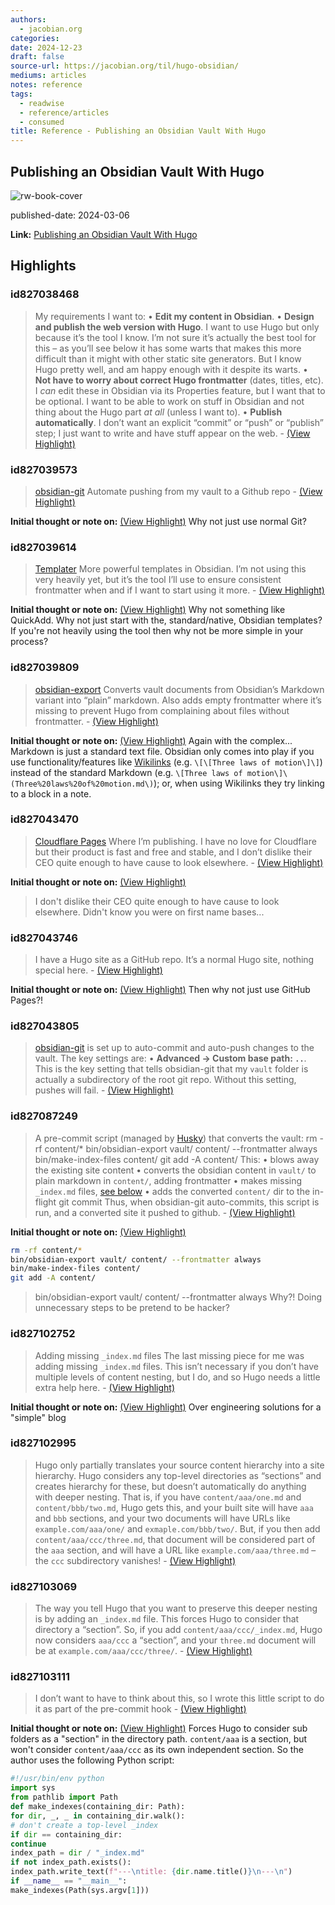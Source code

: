 ```yaml
---
authors:
  - jacobian.org
categories: 
date: 2024-12-23
draft: false
source-url: https://jacobian.org/til/hugo-obsidian/
mediums: articles
notes: reference
tags:
  - readwise
  - reference/articles
  - consumed
title: Reference - Publishing an Obsidian Vault With Hugo
---
```


## Publishing an Obsidian Vault With Hugo

![rw-book-cover](https://jacobian.org/cards/til/hugo-obsidian-cloudflare.png)

published-date: 2024-03-06

**Link:** [Publishing an Obsidian Vault With Hugo](https://jacobian.org/til/hugo-obsidian/)

## Highlights

### id827038468

> My requirements
> I want to:
> • **Edit my content in Obsidian**.
> • **Design and publish the web version with Hugo**. I want to use Hugo but only because it’s the tool I know. I’m not sure it’s actually the best tool for this – as you’ll see below it has some warts that makes this more difficult than it might with other static site generators. But I know Hugo pretty well, and am happy enough with it despite its warts.
> • **Not have to worry about correct Hugo frontmatter** (dates, titles, etc). I _can_ edit these in Obsidian via its Properties feature, but I want that to be optional. I want to be able to work on stuff in Obsidian and not thing about the Hugo part _at all_ (unless I want to).
> • **Publish automatically**. I don’t want an explicit “commit” or “push” or “publish” step; I just want to write and have stuff appear on the web.
> \- [(View Highlight)](https://read.readwise.io/read/01jfkdf9ekndj91qyaxmnybwq4)

### id827039573

> [obsidian-git](https://github.com/denolehov/obsidian-git)
> Automate pushing from my vault to a Github repo
> \- [(View Highlight)](https://read.readwise.io/read/01jfkdjdrdwpwc16c0d4qyrtb6)

**Initial thought or note on:** [(View Highlight)](https://read.readwise.io/read/01jfkdjdrdwpwc16c0d4qyrtb6)
Why not just use normal Git?

### id827039614

> [Templater](https://github.com/SilentVoid13/Templater)
> More powerful templates in Obsidian. I’m not using this very heavily yet, but it’s the tool I’ll use to ensure consistent frontmatter when and if I want to start using it more.
> \- [(View Highlight)](https://read.readwise.io/read/01jfkdkhg5z70v004bebx92swe)

**Initial thought or note on:** [(View Highlight)](https://read.readwise.io/read/01jfkdkhg5z70v004bebx92swe)
Why not something like QuickAdd. Why not just start with the, standard/native, Obsidian templates? If you're not heavily using the tool then why not be more simple in your process?

### id827039809

> [obsidian-export](https://github.com/zoni/obsidian-export)
> Converts vault documents from Obsidian’s Markdown variant into “plain” markdown. Also adds empty frontmatter where it’s missing to prevent Hugo from complaining about files without frontmatter.
> \- [(View Highlight)](https://read.readwise.io/read/01jfkdq6nzp3pw4er4reb6swdd)

**Initial thought or note on:** [(View Highlight)](https://read.readwise.io/read/01jfkdq6nzp3pw4er4reb6swdd)
Again with the complex... Markdown is just a standard text file. Obsidian only comes into play if you use functionality/features like [Wikilinks](https://help.obsidian.md/Linking+notes+and+files/Internal+links#Supported+formats+for+internal+links) (e.g. `\[\[Three laws of motion\]\]`) instead of the standard Markdown (e.g. `\[Three laws of motion\]\(Three%20laws%20of%20motion.md\)`); or, when using Wikilinks they try linking to a block in a note.

### id827043470

> [Cloudflare Pages](https://pages.cloudflare.com/)
> Where I’m publishing. I have no love for Cloudflare but their product is fast and free and stable, and I don’t dislike their CEO quite enough to have cause to look elsewhere.
> \- [(View Highlight)](https://read.readwise.io/read/01jfke4d2tz5p32emect14g3qv)

**Initial thought or note on:** [(View Highlight)](https://read.readwise.io/read/01jfke4d2tz5p32emect14g3qv)

> I don't dislike their CEO quite enough to have cause to look elsewhere.
> Didn't know you were on first name bases...

### id827043746

> I have a Hugo site as a GitHub repo. It’s a normal Hugo site, nothing special here.
> \- [(View Highlight)](https://read.readwise.io/read/01jfke878k134b5t2s0rc1q62f)

**Initial thought or note on:** [(View Highlight)](https://read.readwise.io/read/01jfke878k134b5t2s0rc1q62f)
Then why not just use GitHub Pages?!

### id827043805

> [obsidian-git](https://github.com/denolehov/obsidian-git) is set up to auto-commit and auto-push changes to the vault. The key settings are:
> • **Advanced -> Custom base path: `..`**. This is the key setting that tells obsidian-git that my `vault` folder is actually a subdirectory of the root git repo. Without this setting, pushes will fail.
> \- [(View Highlight)](https://read.readwise.io/read/01jfkea7aqwnzgqqm8shpazwdw)

### id827087249

> A pre-commit script (managed by [Husky](https://typicode.github.io/husky/)) that converts the vault:
> rm -rf content/\*
> bin/obsidian-export vault/ content/ --frontmatter always
> bin/make-index-files content/
> git add -A content/
> This:
> • blows away the existing site content
> • converts the obsidian content in `vault/` to plain markdown in `content/`, adding frontmatter
> • makes missing `_index.md` files, [see below](https://jacobian.org/til/hugo-obsidian/#make-index-files)
> • adds the converted `content/` dir to the in-flight git commit
> Thus, when obsidian-git auto-commits, this script is run, and a converted site it pushed to github.
> \- [(View Highlight)](https://read.readwise.io/read/01jfkpgnqafffv0bxyxsffp91g)

**Initial thought or note on:** [(View Highlight)](https://read.readwise.io/read/01jfkpgnqafffv0bxyxsffp91g)

```sh
rm -rf content/*
bin/obsidian-export vault/ content/ --frontmatter always
bin/make-index-files content/
git add -A content/
```

> bin/obsidian-export vault/ content/ --frontmatter always
> Why?! Doing unnecessary steps to be pretend to be hacker?

### id827102752

> Adding missing `_index.md` files
> The last missing piece for me was adding missing `_index.md` files. This isn’t necessary if you don’t have multiple levels of content nesting, but I do, and so Hugo needs a little extra help here.
> \- [(View Highlight)](https://read.readwise.io/read/01jfkpr0dff37rx84vgyfe3xyc)

**Initial thought or note on:** [(View Highlight)](https://read.readwise.io/read/01jfkpr0dff37rx84vgyfe3xyc)
Over engineering solutions for a "simple" blog

### id827102995

> Hugo only partially translates your source content hierarchy into a site hierarchy. Hugo considers any top-level directories as “sections” and creates hierarchy for these, but doesn’t automatically do anything with deeper nesting. That is, if you have `content/aaa/one.md` and `content/bbb/two.md`, Hugo gets this, and your built site will have `aaa` and `bbb` sections, and your two documents will have URLs like `example.com/aaa/one/` and `exmaple.com/bbb/two/`. But, if you then add `content/aaa/ccc/three.md`, that document will be considered part of the `aaa` section, and will have a URL like `example.com/aaa/three.md` – the `ccc` subdirectory vanishes!
> \- [(View Highlight)](https://read.readwise.io/read/01jfkpw5ef3g40bwww7nkxdp3s)

### id827103069

> The way you tell Hugo that you want to preserve this deeper nesting is by adding an `_index.md` file. This forces Hugo to consider that directory a “section”. So, if you add `content/aaa/ccc/_index.md`, Hugo now considers `aaa/ccc` a “section”, and your `three.md` document will be at `example.com/aaa/ccc/three/`.
> \- [(View Highlight)](https://read.readwise.io/read/01jfkpx17fba1r1tz0jcqe5sw3)

### id827103111

> I don’t want to have to think about this, so I wrote this little script to do it as part of the pre-commit hook
> \- [(View Highlight)](https://read.readwise.io/read/01jfkpxpkmxqdpe8ap7kcd1g7j)

**Initial thought or note on:** [(View Highlight)](https://read.readwise.io/read/01jfkpxpkmxqdpe8ap7kcd1g7j)
Forces Hugo to consider sub folders as a "section" in the directory path.
`content/aaa` is a section, but won't consider `content/aaa/ccc` as its own independent section. So the author uses the following Python script:

```python
#!/usr/bin/env python
import sys
from pathlib import Path
def make_indexes(containing_dir: Path):
for dir, _, _ in containing_dir.walk():
# don't create a top-level _index
if dir == containing_dir:
continue
index_path = dir / "_index.md"
if not index_path.exists():
index_path.write_text(f"---\ntitle: {dir.name.title()}\n---\n")
if __name__ == "__main__":
make_indexes(Path(sys.argv[1]))
```
